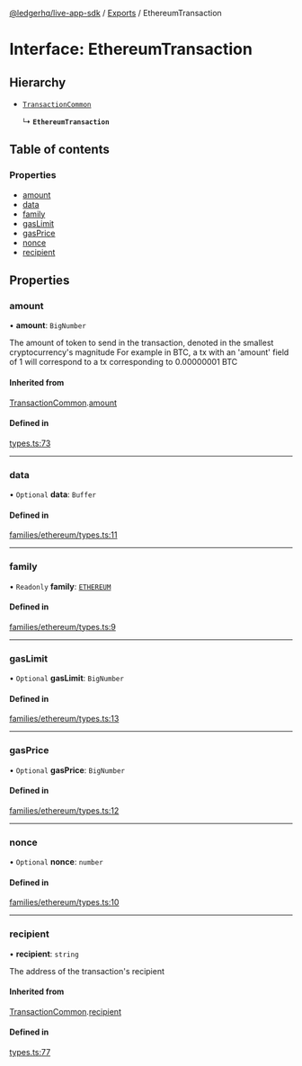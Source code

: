 [@ledgerhq/live-app-sdk](../README.md) / [Exports](../modules.md) / EthereumTransaction

# Interface: EthereumTransaction

## Hierarchy

- [`TransactionCommon`](TransactionCommon.md)

  ↳ **`EthereumTransaction`**

## Table of contents

### Properties

- [amount](EthereumTransaction.md#amount)
- [data](EthereumTransaction.md#data)
- [family](EthereumTransaction.md#family)
- [gasLimit](EthereumTransaction.md#gaslimit)
- [gasPrice](EthereumTransaction.md#gasprice)
- [nonce](EthereumTransaction.md#nonce)
- [recipient](EthereumTransaction.md#recipient)

## Properties

### amount

• **amount**: `BigNumber`

The amount of token to send in the transaction, denoted in the smallest cryptocurrency's magnitude
For example in BTC, a tx with an 'amount' field of 1 will correspond to a tx corresponding to 0.00000001 BTC

#### Inherited from

[TransactionCommon](TransactionCommon.md).[amount](TransactionCommon.md#amount)

#### Defined in

[types.ts:73](https://github.com/LedgerHQ/live-app-sdk/blob/dc89379/src/types.ts#L73)

___

### data

• `Optional` **data**: `Buffer`

#### Defined in

[families/ethereum/types.ts:11](https://github.com/LedgerHQ/live-app-sdk/blob/dc89379/src/families/ethereum/types.ts#L11)

___

### family

• `Readonly` **family**: [`ETHEREUM`](../enums/FAMILIES.md#ethereum)

#### Defined in

[families/ethereum/types.ts:9](https://github.com/LedgerHQ/live-app-sdk/blob/dc89379/src/families/ethereum/types.ts#L9)

___

### gasLimit

• `Optional` **gasLimit**: `BigNumber`

#### Defined in

[families/ethereum/types.ts:13](https://github.com/LedgerHQ/live-app-sdk/blob/dc89379/src/families/ethereum/types.ts#L13)

___

### gasPrice

• `Optional` **gasPrice**: `BigNumber`

#### Defined in

[families/ethereum/types.ts:12](https://github.com/LedgerHQ/live-app-sdk/blob/dc89379/src/families/ethereum/types.ts#L12)

___

### nonce

• `Optional` **nonce**: `number`

#### Defined in

[families/ethereum/types.ts:10](https://github.com/LedgerHQ/live-app-sdk/blob/dc89379/src/families/ethereum/types.ts#L10)

___

### recipient

• **recipient**: `string`

The address of the transaction's recipient

#### Inherited from

[TransactionCommon](TransactionCommon.md).[recipient](TransactionCommon.md#recipient)

#### Defined in

[types.ts:77](https://github.com/LedgerHQ/live-app-sdk/blob/dc89379/src/types.ts#L77)
